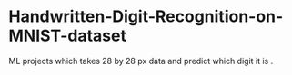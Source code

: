 # Handwritten-Digit-Recognition-on-MNIST-dataset
ML projects which takes 28 by 28 px data and predict which digit it is .
